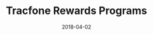 ---
date: '2018-04-02'
title: Tracfone Rewards Programs
description: 'I was originally tasked with creating the front end for StraightTalk Rewards, then the client (Tracfone), tasked us with creating four different branded version for them (TotalWireless, Net10, SimpleMobile, and Tracfone Rewards). I used <strong>Gulp</strong> with <strong>SCSS</strong> to share styles for different brands and to theme each brand.'
image_url: 'mockup.png'
image_alt: 'Simple Mobile Rewards Programs Website on computer, tablet, and phone.'
link_1_copy: 'Visit Site'
link_1_link: 'https://givable.org/'
link_2_copy: 'Visit Web Style Guide'
link_2_link: 'https://givable.org/styleguide'
---